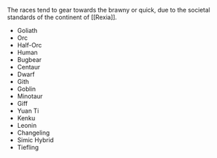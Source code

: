 The races tend to gear towards the brawny or quick, due to the societal standards of the continent of [[Rexia]].

-   Goliath
-   Orc
-   Half-Orc
-   Human
-   Bugbear
-   Centaur
-   Dwarf
-   Gith
-   Goblin
-   Minotaur
-   Giff
-   Yuan Ti
-   Kenku
-   Leonin
-   Changeling
-   Simic Hybrid
-   Tiefling